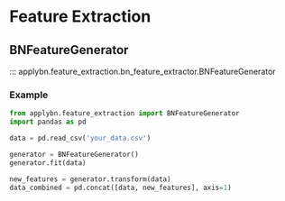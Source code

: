 # Feature Extraction


## BNFeatureGenerator
::: applybn.feature_extraction.bn_feature_extractor.BNFeatureGenerator

### Example

```python
from applybn.feature_extraction import BNFeatureGenerator
import pandas as pd

data = pd.read_csv('your_data.csv')

generator = BNFeatureGenerator()
generator.fit(data)

new_features = generator.transform(data)
data_combined = pd.concat([data, new_features], axis=1)
```
